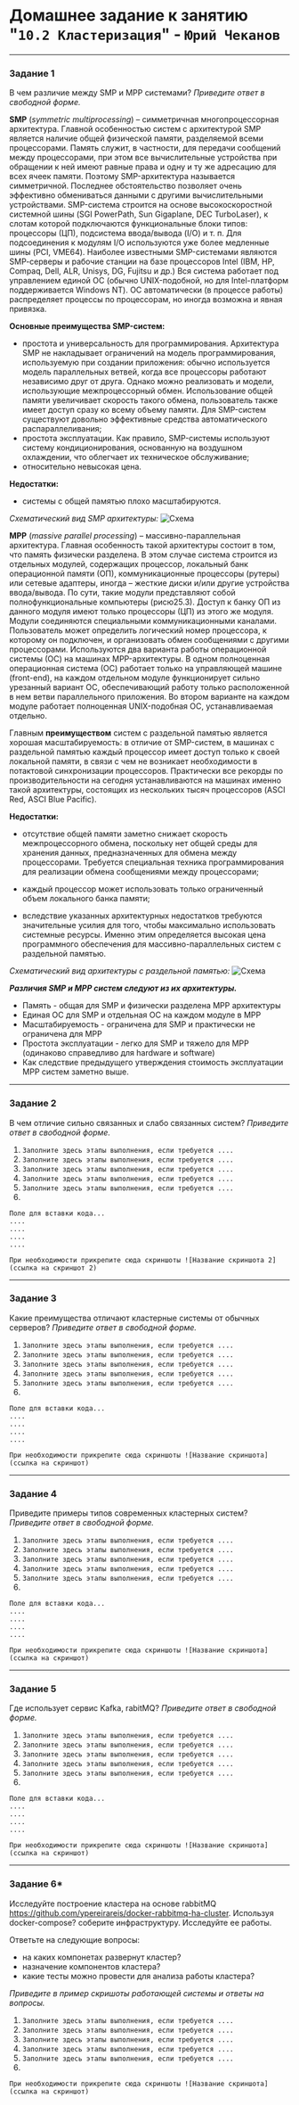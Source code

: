 # Домашнее задание к занятию "`10.2 Кластеризация`" - `Юрий Чеканов`


---

### Задание 1
В чем различие между SMP и MPP системами?
*Приведите ответ в свободной форме.*

**SMP** (*symmetric multiprocessing*) – симметричная многопроцессорная архитектура. 
Главной особенностью систем с архитектурой SMP является наличие общей физической памяти, разделяемой всеми процессорами.
Память служит, в частности, для передачи сообщений между процессорами, при этом все вычислительные устройства при обращении к ней 
имеют равные права и одну и ту же адресацию для всех ячеек памяти. Поэтому SMP-архитектура называется симметричной. 
Последнее обстоятельство позволяет очень эффективно обмениваться данными с другими вычислительными устройствами. SMP-система строится 
на основе высокоскоростной системной шины (SGI PowerPath, Sun Gigaplane, DEC TurboLaser), к слотам которой подключаются функциональные 
блоки типов: процессоры (ЦП), подсистема ввода/вывода (I/O) и т. п. Для подсоединения к модулям I/O используются уже более медленные шины (PCI, VME64). 
Наиболее известными SMP-системами являются SMP-cерверы и рабочие станции на базе процессоров Intel (IBM, HP, Compaq, Dell, ALR, Unisys, DG, Fujitsu и др.) 
Вся система работает под управлением единой ОС (обычно UNIX-подобной, но для Intel-платформ поддерживается Windows NT). 
ОС автоматически (в процессе работы) распределяет процессы по процессорам, но иногда возможна и явная привязка.

**Основные преимущества SMP-систем:**
* простота и универсальность для программирования. Архитектура SMP не накладывает ограничений на модель программирования, 
используемую при создании приложения: обычно используется модель параллельных ветвей, когда все процессоры работают независимо друг от друга. 
Однако можно реализовать и модели, использующие межпроцессорный обмен. Использование общей памяти увеличивает скорость такого обмена, 
пользователь также имеет доступ сразу ко всему объему памяти. Для SMP-систем существуют довольно эффективные средства автоматического распараллеливания;
* простота эксплуатации. Как правило, SMP-системы используют систему кондиционирования, основанную на воздушном охлаждении, что облегчает их техническое обслуживание;
* относительно невысокая цена.

**Недостатки:**
* системы с общей памятью плохо масштабируются.

*Схематический вид SMP архитектуры:*
![Схема](/pics/1002/smp.png "Схематический вид SMP архитектуры")


**MPP** (*massive parallel processing*) – массивно-параллельная архитектура. Главная особенность такой архитектуры состоит в том, 
что память физически разделена. В этом случае система строится из отдельных модулей, содержащих процессор, локальный банк операционной памяти (ОП), 
коммуникационные процессоры (рутеры) или сетевые адаптеры, иногда – жесткие диски и/или другие устройства ввода/вывода. 
По сути, такие модули представляют собой полнофункциональные компьютеры (рисю25.3). Доступ к банку ОП из данного модуля имеют только процессоры (ЦП) 
из этого же модуля. Модули соединяются специальными коммуникационными каналами. Пользователь может определить логический номер процессора, 
к которому он подключен, и организовать обмен сообщениями с другими процессорами. Используются два варианта работы операционной системы (ОС) 
на машинах MPP-архитектуры. В одном полноценная операционная система (ОС) работает только на управляющей машине (front-end), на каждом отдельном модуле 
функционирует сильно урезанный вариант ОС, обеспечивающий работу только расположенной в нем ветви параллельного приложения. Во втором варианте на каждом 
модуле работает полноценная UNIX-подобная ОС, устанавливаемая отдельно.

Главным **преимуществом** систем с раздельной памятью является хорошая масштабируемость: в отличие от SMP-систем, в машинах с раздельной памятью 
каждый процессор имеет доступ только к своей локальной памяти, в связи с чем не возникает необходимости в потактовой синхронизации процессоров. 
Практически все рекорды по производительности на сегодня устанавливаются на машинах именно такой архитектуры, состоящих из нескольких тысяч 
процессоров (ASCI Red, ASCI Blue Pacific).

**Недостатки:**

* отсутствие общей памяти заметно снижает скорость межпроцессорного обмена, поскольку нет общей среды для хранения данных, предназначенных для 
обмена между процессорами. Требуется специальная техника программирования для реализации обмена сообщениями между процессорами;

* каждый процессор может использовать только ограниченный объем локального банка памяти;

* вследствие указанных архитектурных недостатков требуются значительные усилия для того, чтобы максимально использовать системные ресурсы. 
Именно этим определяется высокая цена программного обеспечения для массивно-параллельных систем с раздельной памятью.

*Схематический вид архитектуры с раздельной памятью:*
![Схема](/pics/1002/mpp.png "Схематический вид MPP архитектуры")

***Различия **SMP** и **MPP** систем следуют из их архитектуры.*** 
* Память - общая для SMP и физически разделена MPP архитектуры
* Единая ОС для SMP и отдельная ОС на каждом модуле в MPP
* Масштабируемость - ограничена для SMP и практически не ограничена для MPP
* Простота эксплуатации - легко для SMP и тяжело для MPP (одинаково справедливо для hardware и software) 
* Как следствие предыдущего утверждения стоимость эксплуатации MPP систем заметно выше. 


---

### Задание 2
В чем отличие сильно связанных и слабо связанных систем?
*Приведите ответ в свободной форме.*

1. `Заполните здесь этапы выполнения, если требуется ....`
2. `Заполните здесь этапы выполнения, если требуется ....`
3. `Заполните здесь этапы выполнения, если требуется ....`
4. `Заполните здесь этапы выполнения, если требуется ....`
5. `Заполните здесь этапы выполнения, если требуется ....`
6. 

```
Поле для вставки кода...
....
....
....
....
```

`При необходимости прикрепитe сюда скриншоты
![Название скриншота 2](ссылка на скриншот 2)`


---

### Задание 3
Какие преимущества отличают кластерные системы от обычных серверов?
*Приведите ответ в свободной форме.*

1. `Заполните здесь этапы выполнения, если требуется ....`
2. `Заполните здесь этапы выполнения, если требуется ....`
3. `Заполните здесь этапы выполнения, если требуется ....`
4. `Заполните здесь этапы выполнения, если требуется ....`
5. `Заполните здесь этапы выполнения, если требуется ....`
6. 

```
Поле для вставки кода...
....
....
....
....
```

`При необходимости прикрепитe сюда скриншоты
![Название скриншота](ссылка на скриншот)`

---

### Задание 4
Приведите примеры типов современных кластерных систем?
*Приведите ответ в свободной форме.*

1. `Заполните здесь этапы выполнения, если требуется ....`
2. `Заполните здесь этапы выполнения, если требуется ....`
3. `Заполните здесь этапы выполнения, если требуется ....`
4. `Заполните здесь этапы выполнения, если требуется ....`
5. `Заполните здесь этапы выполнения, если требуется ....`
6. 

```
Поле для вставки кода...
....
....
....
....
```

`При необходимости прикрепитe сюда скриншоты
![Название скриншота](ссылка на скриншот)`

---

### Задание 5
Где использует сервис Kafka, rabitMQ?
*Приведите ответ в свободной форме.*


1. `Заполните здесь этапы выполнения, если требуется ....`
2. `Заполните здесь этапы выполнения, если требуется ....`
3. `Заполните здесь этапы выполнения, если требуется ....`
4. `Заполните здесь этапы выполнения, если требуется ....`
5. `Заполните здесь этапы выполнения, если требуется ....`
6. 

```
Поле для вставки кода...
....
....
....
....
```

`При необходимости прикрепитe сюда скриншоты
![Название скриншота](ссылка на скриншот)`

---

### Задание 6*
Исследуйте построение кластера на основе rabbitMQ https://github.com/ypereirareis/docker-rabbitmq-ha-cluster. 
Используя docker-compose? соберите инфраструктуру. Исследуйте ее работы.

Ответьте на следующие вопросы:

- на каких компонетах развернут кластер?
- назначение компонентов кластера?
- какие тесты можно провести для анализа работы кластера?

*Приведите в пример скришоты работающей системы и ответы на вопросы.*


1. `Заполните здесь этапы выполнения, если требуется ....`
2. `Заполните здесь этапы выполнения, если требуется ....`
3. `Заполните здесь этапы выполнения, если требуется ....`
4. `Заполните здесь этапы выполнения, если требуется ....`
5. `Заполните здесь этапы выполнения, если требуется ....`
6. 

`При необходимости прикрепитe сюда скриншоты
![Название скриншота](ссылка на скриншот)`
